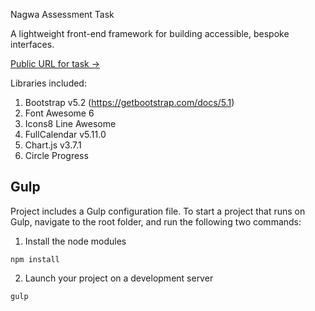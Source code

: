 Nagwa Assessment Task

A lightweight front-end framework for building accessible, bespoke interfaces.

[Public URL for task →](https://ahmedazimbayoumi.github.io/nagwa-task/)

Libraries included:

1. Bootstrap v5.2 (https://getbootstrap.com/docs/5.1)
2. Font Awesome 6
3. Icons8 Line Awesome
4. FullCalendar v5.11.0 
5. Chart.js v3.7.1
6. Circle Progress






## Gulp
Project includes a Gulp configuration file. To start a project that runs on Gulp, navigate to the root folder, and run the following two commands:

1) Install the node modules

```
npm install
```

2) Launch your project on a development server

```
gulp
```






